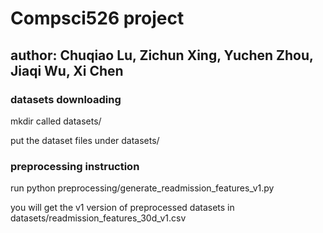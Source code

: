 # Compsci526 project
## author: Chuqiao Lu, Zichun Xing, Yuchen Zhou, Jiaqi Wu, Xi Chen

### datasets downloading

mkdir called datasets/ 

put the dataset files under datasets/

### preprocessing instruction

run python preprocessing/generate_readmission_features_v1.py

you will get the v1 version of preprocessed datasets in datasets/readmission_features_30d_v1.csv